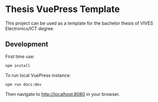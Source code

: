 # Thesis VuePress Template

This project can be used as a template for the bachelor thesis of VIVES Electronics/ICT degree.

## Development

First time use:

```bash
npm install
```

To run local VuePress instance:

```bash
npm run docs:dev
```

Then navigate to [http://localhost:8080](http://localhost:8080) in your browser.
